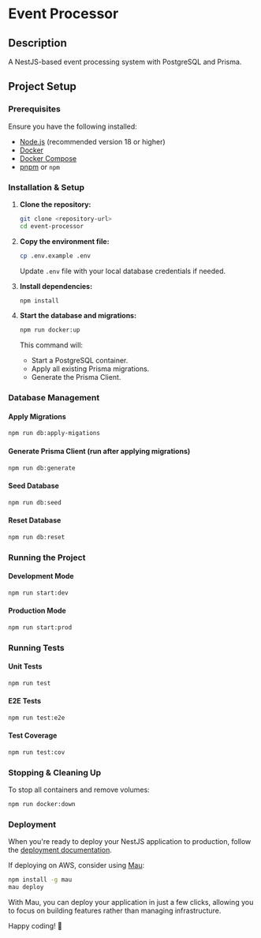 # Event Processor

## Description
A NestJS-based event processing system with PostgreSQL and Prisma.

## Project Setup

### Prerequisites
Ensure you have the following installed:
- [Node.js](https://nodejs.org/) (recommended version 18 or higher)
- [Docker](https://www.docker.com/)
- [Docker Compose](https://docs.docker.com/compose/)
- [pnpm](https://pnpm.io/) or `npm`

### Installation & Setup

1. **Clone the repository:**
   ```sh
   git clone <repository-url>
   cd event-processor
   ```

2. **Copy the environment file:**
   ```sh
   cp .env.example .env
   ```
   Update `.env` file with your local database credentials if needed.

3. **Install dependencies:**
   ```sh
   npm install
   ```

4. **Start the database and migrations:**
   ```sh
   npm run docker:up
   ```
   This command will:
   - Start a PostgreSQL container.
   - Apply all existing Prisma migrations.
   - Generate the Prisma Client.

### Database Management

#### Apply Migrations
```sh
npm run db:apply-migations
```

#### Generate Prisma Client (run after applying migrations)
```sh
npm run db:generate
```

#### Seed Database
```sh
npm run db:seed
```

#### Reset Database
```sh
npm run db:reset
```

### Running the Project

#### Development Mode
```sh
npm run start:dev
```

#### Production Mode
```sh
npm run start:prod
```

### Running Tests

#### Unit Tests
```sh
npm run test
```

#### E2E Tests
```sh
npm run test:e2e
```

#### Test Coverage
```sh
npm run test:cov
```

### Stopping & Cleaning Up

To stop all containers and remove volumes:
```sh
npm run docker:down
```

### Deployment
When you're ready to deploy your NestJS application to production, follow the [deployment documentation](https://docs.nestjs.com/deployment).

If deploying on AWS, consider using [Mau](https://mau.nestjs.com):
```sh
npm install -g mau
mau deploy
```

With Mau, you can deploy your application in just a few clicks, allowing you to focus on building features rather than managing infrastructure.

Happy coding! 🚀